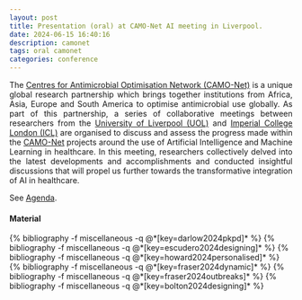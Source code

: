 ```yaml
---
layout: post
title: Presentation (oral) at CAMO-Net AI meeting in Liverpool.
date: 2024-06-15 16:40:16
description: camonet
tags: oral camonet
categories: conference
---
```


<p align="justify">
    The <a href="https://bahp.github.io/portfolio-academic/projects/camonet/">Centres for Antimicrobial Optimisation Network (CAMO-Net)</a> 
    is a unique global research partnership which brings together institutions from Africa, Asia, 
    Europe and South America to optimise antimicrobial use globally. As part of this partnership, a 
    series of collaborative meetings between researchers from the 
    <a href="https://www.liverpool.ac.uk/">University of Liverpool (UOL)</a> and 
    <a href="https://www.imperial.ac.uk/">Imperial College London (ICL)</a> are organised to discuss 
    and assess the progress made within the 
    <a href="https://bahp.github.io/portfolio-academic/projects/camonet/">CAMO-Net</a> projects 
    around the use of Artificial Intelligence and Machine Learning in healthcare. In this meeting, 
    researchers collectively delved into the latest developments and accomplishments and conducted 
    insightful discussions that will propel us further towards the transformative integration of AI 
    in healthcare. 
</p>

See <a href="/portfolio-academic/assets/pdf/conferences/2024/camonet-ai-liverpool/agenda.pdf" target='_blank'>Agenda</a>.


#### Material

<!-- Summaries generated with www.summarize.tech -->

<div class="publications">
   {% bibliography -f miscellaneous -q @*[key=darlow2024pkpd]* %}
   {% bibliography -f miscellaneous -q @*[key=escudero2024designing]* %}
   {% bibliography -f miscellaneous -q @*[key=howard2024personalised]* %}
   {% bibliography -f miscellaneous -q @*[key=fraser2024dynamic]* %}
   {% bibliography -f miscellaneous -q @*[key=fraser2024outbreaks]* %}
   {% bibliography -f miscellaneous -q @*[key=bolton2024designing]* %}
</div>